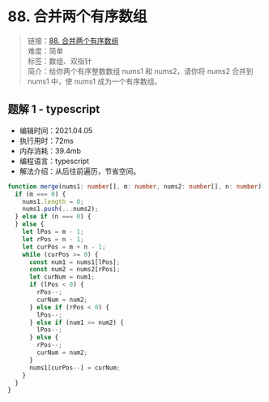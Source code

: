 # 88. 合并两个有序数组

> 链接：[88. 合并两个有序数组](https://leetcode-cn.com/problems/merge-sorted-array/)  
> 难度：简单  
> 标签：数组、双指针  
> 简介：给你两个有序整数数组 nums1 和 nums2，请你将 nums2 合并到 nums1 中，使 nums1 成为一个有序数组。

## 题解 1 - typescript

- 编辑时间：2021.04.05
- 执行用时：72ms
- 内存消耗：39.4mb
- 编程语言：typescript
- 解法介绍：从后往前遍历，节省空间。

```typescript
function merge(nums1: number[], m: number, nums2: number[], n: number): void {
  if (m === 0) {
    nums1.length = 0;
    nums1.push(...nums2);
  } else if (n === 0) {
  } else {
    let lPos = m - 1;
    let rPos = n - 1;
    let curPos = m + n - 1;
    while (curPos >= 0) {
      const num1 = nums1[lPos];
      const num2 = nums2[rPos];
      let curNum = num1;
      if (lPos < 0) {
        rPos--;
        curNum = num2;
      } else if (rPos < 0) {
        lPos--;
      } else if (num1 >= num2) {
        lPos--;
      } else {
        rPos--;
        curNum = num2;
      }
      nums1[curPos--] = curNum;
    }
  }
}
```
